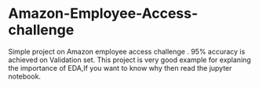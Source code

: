 # Amazon-Employee-Access-challenge
Simple project on Amazon employee access challenge .
95% accuracy is achieved on Validation set.
This project is very good example for explaning the importance of EDA,If you want to know why then read the jupyter notebook.
